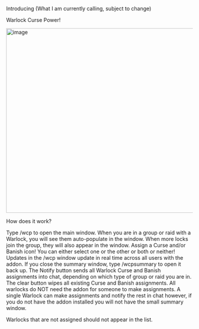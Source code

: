 Introducing (What I am currently calling, subject to change) 

Warlock Curse Power!


<img width="948" height="499" alt="image" src="https://github.com/user-attachments/assets/283d4318-729d-4a83-a134-ee0b1f917931" />



How does it work?

Type /wcp to open the main window. When you are in a group or raid with a Warlock, you will see them auto-populate in the window. When more locks join the group, they will also appear in the window.
Assign a Curse and/or Banish icon! You can either select one or the other or both or neither!
Updates in the /wcp window update in real time across all users with the addon.
If you close the summary window, type /wcpsummary to open it back up.
The Notify button sends all Warlock Curse and Banish assignments into chat, depending on which type of group or raid you are in.
The clear button wipes all existing Curse and Banish assignments.
All warlocks do NOT need the addon for someone to make assignments. A single Warlock can make assignments and notify the rest in chat however, if you do not have the addon installed you will not have the small summary window.

Warlocks that are not assigned should not appear in the list.
